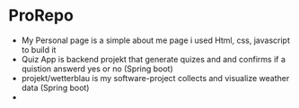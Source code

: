 # ProRepo
- My Personal page is a simple about me page i used Html, css, javascript to build it
- Quiz App is backend projekt that generate quizes and and confirms if a quistion answerd yes or no (Spring boot)
- projekt/wetterblau is my software-project collects and visualize weather data (Spring boot)
- 
